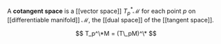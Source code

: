 A **cotangent space** is a [[vector space]] $T_p^* \mathcal{M}$ for each point $p$ on [[differentiable manifold]] $\mathcal{M}$, the [[dual space]] of the [[tangent space]].

$$
T_p^\*M = (T\_pM)^\*
$$
